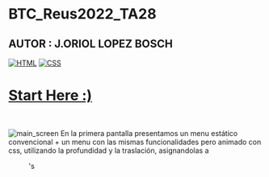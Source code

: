 # BTC_Reus2022_TA28
## AUTOR : J.ORIOL LOPEZ BOSCH

[![HTML](https://img.shields.io/badge/HTML-%20-orange)]()
[![CSS](https://img.shields.io/badge/CSS-%20-blue)]()
<br>
<h1><a href="https://mednologic.github.io/UD28BTC_Reus2022_TA28/TA_28/index.html">Start Here :)</a></h1>
<br>



![main_screen](https://user-images.githubusercontent.com/71066003/170632225-efffe977-8ca3-43f4-8698-d1776028f9b1.png)
En la primera pantalla presentamos un menu estático convencional + un menu con las mismas funcionalidades pero animado con css, utilizando la profundidad y la traslación, asignandolas a <figure>'s
